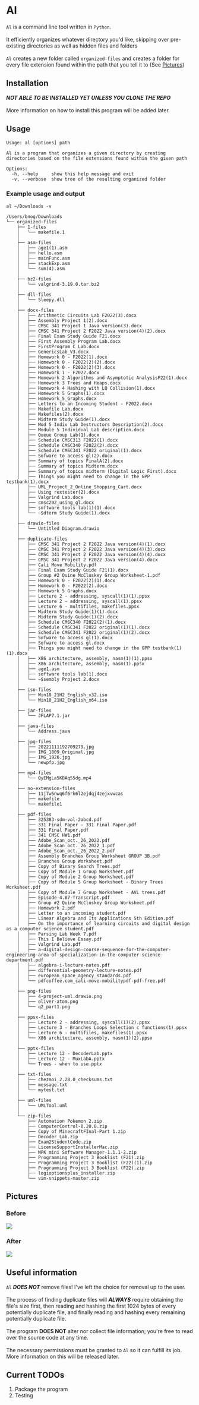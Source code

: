 # Al

`Al` is a command line tool written in `Python`.
<br>
<br>
It efficiently organizes whatever directory you'd like, skipping over pre-existing directories as well as hidden files and folders
<br>
<br>
`Al` creates a new folder called `organized-files` and creates a folder for every file extension found within the path that you tell it to (See [Pictures](##Pictures))

## Installation
***NOT ABLE TO BE INSTALLED YET UNLESS YOU CLONE THE REPO***
<br>
<br>
More information on how to install this program will be added later.

## Usage
```
Usage: al [options] path

Al is a program that organizes a given directory by creating directories based on the file extensions found within the given path

Options:
  -h, --help     show this help message and exit
  -v, --verbose  show tree of the resulting organized folder
```

### Example usage and output

```
al ~/Downloads -v
```

```
/Users/bnog/Downloads
└── organized-files
    ├── 1-files
    │   └── makefile.1
    │
    ├── asm-files
    │   ├── age1(1).asm
    │   ├── hello.asm
    │   ├── mainFunc.asm
    │   ├── stackExp.asm
    │   └── sum(4).asm
    │
    ├── bz2-files
    │   └── valgrind-3.19.0.tar.bz2
    │
    ├── dll-files
    │   └── Sleepy.dll
    │
    ├── docx-files
    │   ├── Arithmetic Circuits Lab F2022(3).docx
    │   ├── Assembly Project 1(2).docx
    │   ├── CMSC 341 Project 1 Java version(3).docx
    │   ├── CMSC 341 Project 2 F2022 Java version(4)(2).docx
    │   ├── Final Exam Study Guide F21.docx
    │   ├── First Assembly Program Lab.docx
    │   ├── FirstProgram C Lab.docx
    │   ├── GenericsLab_V3.docx
    │   ├── Homework 0 - F2022(1).docx
    │   ├── Homework 0 - F2022(2)(2).docx
    │   ├── Homework 0 - F2022(2)(3).docx
    │   ├── Homework 1 - F2022.docx
    │   ├── Homework 2 Algorithms and Asymptotic AnalysisF22(1).docx
    │   ├── Homework 3 Trees and Heaps.docx
    │   ├── Homework 4 Hashing with LQ Collision(1).docx
    │   ├── Homework 5 Graphs(1).docx
    │   ├── Homework_5_Graphs.docx
    │   ├── Letters to an Incoming Student - F2022.docx
    │   ├── Makefile Lab.docx
    │   ├── Makefiles(2).docx
    │   ├── Midterm Study Guide(1).docx
    │   ├── Mod 5 Indiv Lab Destructors Description(2).docx
    │   ├── Module 5 Individual Lab description.docx
    │   ├── Queue Group Lab(1).docx
    │   ├── Schedule CMSC313 F2022(1).docx
    │   ├── Schedule CMSC340 F2022(2).docx
    │   ├── Schedule CMSC341 F2022 original(1).docx
    │   ├── Sofware to access gl(2).docx
    │   ├── Summary of topics FinalA(2).docx
    │   ├── Summary of topics Midterm.docx
    │   ├── Summary of topics midterm (Digital Logic First).docx
    │   ├── Things you might need to change in the GPP testbank(1).docx
    │   ├── UML_Project_2_Online_Shopping_Cart.docx
    │   ├── Using rextester(2).docx
    │   ├── Valgrind Lab.docx
    │   ├── cmsc202_using_gl.docx
    │   ├── software tools lab(1)(1).docx
    │   └── ~$dterm Study Guide(1).docx
    │
    ├── drawio-files
    │   └── Untitled Diagram.drawio
    │
    ├── duplicate-files
    │   ├── CMSC 341 Project 2 F2022 Java version(4)(1).docx
    │   ├── CMSC 341 Project 2 F2022 Java version(4)(3).docx
    │   ├── CMSC 341 Project 2 F2022 Java version(4)(4).docx
    │   ├── CMSC 341 Project 2 F2022 Java version(4).docx
    │   ├── Cali Move Mobility.pdf
    │   ├── Final Exam Study Guide F21(1).docx
    │   ├── Group #2 Quine McCluskey Group Worksheet-1.pdf
    │   ├── Homework 0 - F2022(2)(1).docx
    │   ├── Homework 0 - F2022(2).docx
    │   ├── Homework 5 Graphs.docx
    │   ├── Lecture 2 - addressing, syscall(1)(1).ppsx
    │   ├── Lecture 2 - addressing, syscall(1).ppsx
    │   ├── Lecture 6 - multifiles, makefiles.ppsx
    │   ├── Midterm Study Guide(1)(1).docx
    │   ├── Midterm Study Guide(1)(2).docx
    │   ├── Schedule CMSC340 F2022(2)(1).docx
    │   ├── Schedule CMSC341 F2022 original(1)(1).docx
    │   ├── Schedule CMSC341 F2022 original(1)(2).docx
    │   ├── Sofware to access gl(1).docx
    │   ├── Sofware to access gl.docx
    │   ├── Things you might need to change in the GPP testbank(1)(1).docx
    │   ├── X86 architecture, assembly, nasm(1)(1).ppsx
    │   ├── X86 architecture, assembly, nasm(1).ppsx
    │   ├── age1.asm
    │   ├── software tools lab(1).docx
    │   └── ~$sembly Project 2.docx
    │
    ├── iso-files
    │   ├── Win10_21H2_English_x32.iso
    │   └── Win10_21H2_English_x64.iso
    │
    ├── jar-files
    │   └── JFLAP7.1.jar
    │
    ├── java-files
    │   └── Address.java
    │
    ├── jpg-files
    │   ├── 20221111192709279.jpg
    │   ├── IMG_1809_Original.jpg
    │   ├── IMG_1926.jpg
    │   └── newpfp.jpg
    │
    ├── mp4-files
    │   └── QyEMgLa5KBAq55dg.mp4
    │
    ├── no-extension-files
    │   ├── 11j7w5nwq6f6rk6l2ejdqj4zejxvwcas
    │   ├── makefile
    │   └── makefile1
    │
    ├── pdf-files
    │   ├── 325383-sdm-vol-2abcd.pdf
    │   ├── 331 Final Paper - 331 Final Paper.pdf
    │   ├── 331 Final Paper.pdf
    │   ├── 341 CMSC HW1.pdf
    │   ├── Adobe_Scan_oct._26_2022.pdf
    │   ├── Adobe_Scan_oct._26_2022_1.pdf
    │   ├── Adobe_Scan_oct._26_2022_2.pdf
    │   ├── Assembly Branches Group Worksheet GROUP 3B.pdf
    │   ├── Branches Group Worksheet.pdf
    │   ├── Copy of Binary Search Trees.pdf
    │   ├── Copy of Module 1 Group Worksheet.pdf
    │   ├── Copy of Module 2 Group Worksheet.pdf
    │   ├── Copy of Module 5 Group Worksheet - Binary Trees Worksheet.pdf
    │   ├── Copy of Module 7 Group Worksheet - AVL trees.pdf
    │   ├── Episode-4.07-Transcript.pdf
    │   ├── Group #2 Quine McCluskey Group Worksheet.pdf
    │   ├── Homework 2.pdf
    │   ├── Letter to an incoming student.pdf
    │   ├── Linear Algebra and Its Applications 5th Edition.pdf
    │   ├── On the importance of learning circuits and digital design as a computer science student.pdf
    │   ├── Parsing Lab Week 7.pdf
    │   ├── This I Believe Essay.pdf
    │   ├── Valgrind Lab.pdf
    │   ├── a-digital-design-course-sequence-for-the-computer-engineering-area-of-specialization-in-the-computer-science-department.pdf
    │   ├── algebra-i-lecture-notes.pdf
    │   ├── differential-geometry-lecture-notes.pdf
    │   ├── european_space_agency_standards.pdf
    │   └── pdfcoffee.com_cali-move-mobilitypdf-pdf-free.pdf
    │
    ├── png-files
    │   ├── 4-project-uml.drawio.png
    │   ├── oliver-atom.png
    │   └── q2_part1.png
    │
    ├── ppsx-files
    │   ├── Lecture 2 - addressing, syscall(1)(2).ppsx
    │   ├── Lecture 3 - Branches Loops Selection c functions(1).ppsx
    │   ├── Lecture 6 - multifiles, makefiles(1).ppsx
    │   └── X86 architecture, assembly, nasm(1)(2).ppsx
    │
    ├── pptx-files
    │   ├── Lecture 12 - DecoderLab.pptx
    │   ├── Lecture 12 - MuxLabA.pptx
    │   └── Trees - when to use.pptx
    │
    ├── txt-files
    │   ├── chezmoi_2.28.0_checksums.txt
    │   ├── message.txt
    │   └── mytest.txt
    │
    ├── uml-files
    │   └── UMLTool.uml
    │
    └── zip-files
        ├── Automation Pokemon 2.zip
        ├── ComputerControl-0.20.8.zip
        ├── Copy of MinecraftFInal-Part 1.zip
        ├── Decoder_Lab.zip
        ├── Exam2StudentCode.zip
        ├── LicenseSupportInstallerMac.zip
        ├── MPK mini Software Manager-1.1.1-2.zip
        ├── Programming Project 3 Booklist (F21).zip
        ├── Programming Project 3 Booklist (F22)(1).zip
        ├── Programming Project 3 Booklist (F22).zip
        ├── logioptionsplus_installer.zip
        └── vim-snippets-master.zip
```

## Pictures

### Before

<img src="./imgs//al-before.png">

### After

<img src="./imgs//al-after.png">

## Useful information

`Al` ***DOES NOT*** remove files! I've left the choice for removal up to the user. 
<br><br>
The process of finding duplicate files will ***ALWAYS*** require obtaining the file's size first, then reading and hashing the first 1024 bytes of every potentially duplicate file, and finally reading and hashing every remaining potentially duplicate file.
<br><br>
The program **DOES NOT** alter nor collect file information; you're free to read over the source code at any time. 
<br><br>
The necessary permissions must be granted to `Al` so it can fulfill its job. More information on this will be released later.

## Current TODOs

1. Package the program
2. Testing
